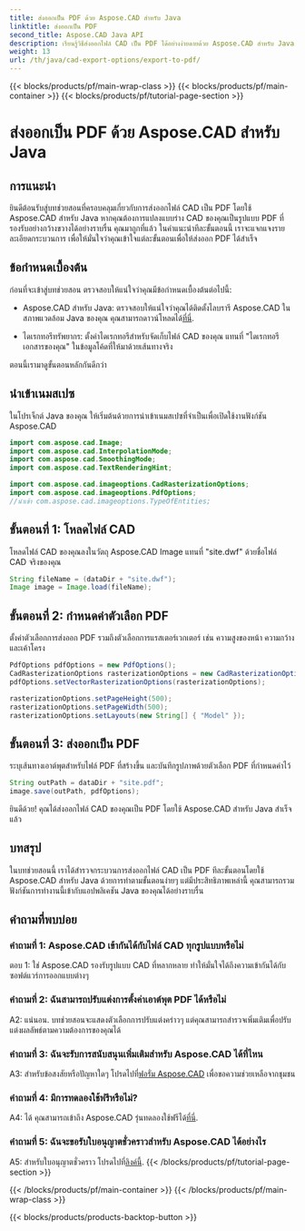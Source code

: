 ```yaml
---
title: ส่งออกเป็น PDF ด้วย Aspose.CAD สำหรับ Java
linktitle: ส่งออกเป็น PDF
second_title: Aspose.CAD Java API
description: เรียนรู้วิธีส่งออกไฟล์ CAD เป็น PDF ได้อย่างง่ายดายด้วย Aspose.CAD สำหรับ Java ปฏิบัติตามคำแนะนำทีละขั้นตอนของเราเพื่อการบูรณาการที่ราบรื่น
weight: 13
url: /th/java/cad-export-options/export-to-pdf/
---
```


{{< blocks/products/pf/main-wrap-class >}}
{{< blocks/products/pf/main-container >}}
{{< blocks/products/pf/tutorial-page-section >}}

# ส่งออกเป็น PDF ด้วย Aspose.CAD สำหรับ Java

## การแนะนำ

ยินดีต้อนรับสู่บทช่วยสอนที่ครอบคลุมเกี่ยวกับการส่งออกไฟล์ CAD เป็น PDF โดยใช้ Aspose.CAD สำหรับ Java หากคุณต้องการแปลงแบบร่าง CAD ของคุณเป็นรูปแบบ PDF ที่รองรับอย่างกว้างขวางได้อย่างราบรื่น คุณมาถูกที่แล้ว ในคำแนะนำทีละขั้นตอนนี้ เราจะแจกแจงรายละเอียดกระบวนการ เพื่อให้มั่นใจว่าคุณเข้าใจแต่ละขั้นตอนเพื่อให้ส่งออก PDF ได้สำเร็จ

## ข้อกำหนดเบื้องต้น

ก่อนที่จะเข้าสู่บทช่วยสอน ตรวจสอบให้แน่ใจว่าคุณมีข้อกำหนดเบื้องต้นต่อไปนี้:

-  Aspose.CAD สำหรับ Java: ตรวจสอบให้แน่ใจว่าคุณได้ติดตั้งไลบรารี Aspose.CAD ในสภาพแวดล้อม Java ของคุณ คุณสามารถดาวน์โหลดได้[ที่นี่](https://releases.aspose.com/cad/java/).

- ไดเรกทอรีทรัพยากร: ตั้งค่าไดเรกทอรีสำหรับจัดเก็บไฟล์ CAD ของคุณ แทนที่ "ไดเรกทอรีเอกสารของคุณ" ในข้อมูลโค้ดที่ให้มาด้วยเส้นทางจริง

ตอนนี้เรามาดูขั้นตอนหลักกันดีกว่า

## นำเข้าเนมสเปซ

ในโปรเจ็กต์ Java ของคุณ ให้เริ่มต้นด้วยการนำเข้าเนมสเปซที่จำเป็นเพื่อเปิดใช้งานฟังก์ชัน Aspose.CAD

```java
import com.aspose.cad.Image;
import com.aspose.cad.InterpolationMode;
import com.aspose.cad.SmoothingMode;
import com.aspose.cad.TextRenderingHint;

import com.aspose.cad.imageoptions.CadRasterizationOptions;
import com.aspose.cad.imageoptions.PdfOptions;
//นำเข้า com.aspose.cad.imageoptions.TypeOfEntities;
```

## ขั้นตอนที่ 1: โหลดไฟล์ CAD

โหลดไฟล์ CAD ของคุณลงในวัตถุ Aspose.CAD Image แทนที่ "site.dwf" ด้วยชื่อไฟล์ CAD จริงของคุณ

```java
String fileName = (dataDir + "site.dwf");
Image image = Image.load(fileName);
```

## ขั้นตอนที่ 2: กำหนดค่าตัวเลือก PDF

ตั้งค่าตัวเลือกการส่งออก PDF รวมถึงตัวเลือกการแรสเตอร์เวกเตอร์ เช่น ความสูงของหน้า ความกว้าง และเค้าโครง

```java
PdfOptions pdfOptions = new PdfOptions();
CadRasterizationOptions rasterizationOptions = new CadRasterizationOptions();
pdfOptions.setVectorRasterizationOptions(rasterizationOptions);

rasterizationOptions.setPageHeight(500);
rasterizationOptions.setPageWidth(500);
rasterizationOptions.setLayouts(new String[] { "Model" });
```

## ขั้นตอนที่ 3: ส่งออกเป็น PDF

ระบุเส้นทางเอาต์พุตสำหรับไฟล์ PDF ที่สร้างขึ้น และบันทึกรูปภาพด้วยตัวเลือก PDF ที่กำหนดค่าไว้

```java
String outPath = dataDir + "site.pdf";
image.save(outPath, pdfOptions);
```

ยินดีด้วย! คุณได้ส่งออกไฟล์ CAD ของคุณเป็น PDF โดยใช้ Aspose.CAD สำหรับ Java สำเร็จแล้ว

## บทสรุป

ในบทช่วยสอนนี้ เราได้สำรวจกระบวนการส่งออกไฟล์ CAD เป็น PDF ทีละขั้นตอนโดยใช้ Aspose.CAD สำหรับ Java ด้วยการทำตามขั้นตอนง่ายๆ แต่มีประสิทธิภาพเหล่านี้ คุณสามารถรวมฟังก์ชันการทำงานนี้เข้ากับแอปพลิเคชัน Java ของคุณได้อย่างราบรื่น

## คำถามที่พบบ่อย

### คำถามที่ 1: Aspose.CAD เข้ากันได้กับไฟล์ CAD ทุกรูปแบบหรือไม่

ตอบ 1: ใช่ Aspose.CAD รองรับรูปแบบ CAD ที่หลากหลาย ทำให้มั่นใจได้ถึงความเข้ากันได้กับซอฟต์แวร์การออกแบบต่างๆ

### คำถามที่ 2: ฉันสามารถปรับแต่งการตั้งค่าเอาต์พุต PDF ได้หรือไม่

A2: แน่นอน. บทช่วยสอนจะแสดงตัวเลือกการปรับแต่งคร่าวๆ แต่คุณสามารถสำรวจเพิ่มเติมเพื่อปรับแต่งผลลัพธ์ตามความต้องการของคุณได้

### คำถามที่ 3: ฉันจะรับการสนับสนุนเพิ่มเติมสำหรับ Aspose.CAD ได้ที่ไหน

 A3: สำหรับข้อสงสัยหรือปัญหาใดๆ โปรดไปที่[ฟอรั่ม Aspose.CAD](https://forum.aspose.com/c/cad/19) เพื่อขอความช่วยเหลือจากชุมชน

### คำถามที่ 4: มีการทดลองใช้ฟรีหรือไม่?

 A4: ได้ คุณสามารถเข้าถึง Aspose.CAD รุ่นทดลองใช้ฟรีได้[ที่นี่](https://releases.aspose.com/).

### คำถามที่ 5: ฉันจะขอรับใบอนุญาตชั่วคราวสำหรับ Aspose.CAD ได้อย่างไร

 A5: สำหรับใบอนุญาตชั่วคราว โปรดไปที่[ลิงค์นี้](https://purchase.aspose.com/temporary-license/).
{{< /blocks/products/pf/tutorial-page-section >}}

{{< /blocks/products/pf/main-container >}}
{{< /blocks/products/pf/main-wrap-class >}}

{{< blocks/products/products-backtop-button >}}
